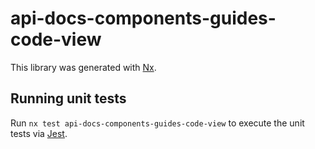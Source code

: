 # api-docs-components-guides-code-view

This library was generated with [Nx](https://nx.dev).

## Running unit tests

Run `nx test api-docs-components-guides-code-view` to execute the unit tests via [Jest](https://jestjs.io).
